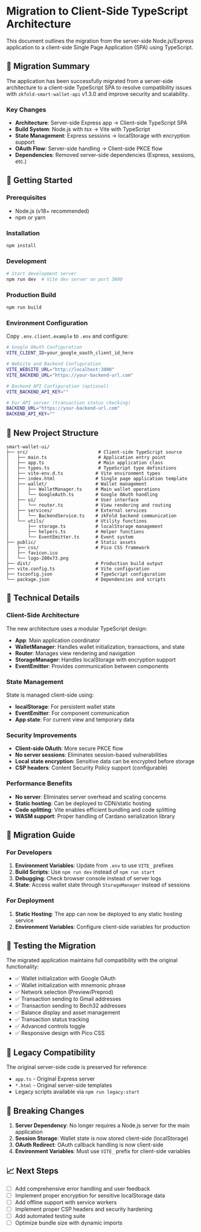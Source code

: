 # Migration to Client-Side TypeScript Architecture

This document outlines the migration from the server-side Node.js/Express application to a client-side Single Page Application (SPA) using TypeScript.

## 🎯 Migration Summary

The application has been successfully migrated from a server-side architecture to a client-side TypeScript SPA to resolve compatibility issues with `zkfold-smart-wallet-api` v1.3.0 and improve security and scalability.

### Key Changes

- **Architecture**: Server-side Express app → Client-side TypeScript SPA
- **Build System**: Node.js with tsx → Vite with TypeScript
- **State Management**: Express sessions → localStorage with encryption support
- **OAuth Flow**: Server-side handling → Client-side PKCE flow
- **Dependencies**: Removed server-side dependencies (Express, sessions, etc.)

## 🚀 Getting Started

### Prerequisites
- Node.js (v18+ recommended)
- npm or yarn

### Installation
```bash
npm install
```

### Development
```bash
# Start development server
npm run dev  # Vite dev server on port 3000
```

### Production Build
```bash
npm run build
```

### Environment Configuration

Copy `.env.client.example` to `.env` and configure:

```bash
# Google OAuth Configuration
VITE_CLIENT_ID=your_google_oauth_client_id_here

# Website and Backend Configuration  
VITE_WEBSITE_URL="http://localhost:3000"
VITE_BACKEND_URL="https://your-backend-url.com"

# Backend API Configuration (optional)
VITE_BACKEND_API_KEY=""

# For API server (transaction status checking)
BACKEND_URL="https://your-backend-url.com"
BACKEND_API_KEY=""
```

## 📁 New Project Structure

```
smart-wallet-ui/
├── src/                          # Client-side TypeScript source
│   ├── main.ts                   # Application entry point
│   ├── app.ts                    # Main application class
│   ├── types.ts                  # TypeScript type definitions
│   ├── vite-env.d.ts            # Vite environment types
│   ├── index.html               # Single page application template
│   ├── wallet/                  # Wallet management
│   │   ├── WalletManager.ts     # Main wallet operations
│   │   └── GoogleAuth.ts        # Google OAuth handling
│   ├── ui/                      # User interface
│   │   └── router.ts            # View rendering and routing
│   ├── services/                # External services
│   │   └── BackendService.ts    # zkFold backend communication
│   └── utils/                   # Utility functions
│       ├── storage.ts           # localStorage management
│       ├── helpers.ts           # Helper functions
│       └── EventEmitter.ts      # Event system
├── public/                      # Static assets
│   ├── css/                     # Pico CSS framework
│   ├── favicon.ico
│   └── logo-200x73.png
├── dist/                        # Production build output
├── vite.config.ts               # Vite configuration
├── tsconfig.json                # TypeScript configuration
└── package.json                 # Dependencies and scripts
```

## 🔧 Technical Details

### Client-Side Architecture

The new architecture uses a modular TypeScript design:

- **App**: Main application coordinator
- **WalletManager**: Handles wallet initialization, transactions, and state
- **Router**: Manages view rendering and navigation
- **StorageManager**: Handles localStorage with encryption support
- **EventEmitter**: Provides communication between components

### State Management

State is managed client-side using:
- **localStorage**: For persistent wallet state
- **EventEmitter**: For component communication
- **App state**: For current view and temporary data

### Security Improvements

- **Client-side OAuth**: More secure PKCE flow
- **No server sessions**: Eliminates session-based vulnerabilities  
- **Local state encryption**: Sensitive data can be encrypted before storage
- **CSP headers**: Content Security Policy support (configurable)

### Performance Benefits

- **No server**: Eliminates server overhead and scaling concerns
- **Static hosting**: Can be deployed to CDN/static hosting
- **Code splitting**: Vite enables efficient bundling and code splitting
- **WASM support**: Proper handling of Cardano serialization library

## 🔄 Migration Guide

### For Developers

1. **Environment Variables**: Update from `.env` to use `VITE_` prefixes
2. **Build Scripts**: Use `npm run dev` instead of `npm run start`
3. **Debugging**: Check browser console instead of server logs
4. **State**: Access wallet state through `StorageManager` instead of sessions

### For Deployment

1. **Static Hosting**: The app can now be deployed to any static hosting service
2. **Environment Variables**: Configure client-side variables for production

## 🧪 Testing the Migration

The migrated application maintains full compatibility with the original functionality:

- ✅ Wallet initialization with Google OAuth
- ✅ Wallet initialization with mnemonic phrase  
- ✅ Network selection (Preview/Preprod)
- ✅ Transaction sending to Gmail addresses
- ✅ Transaction sending to Bech32 addresses
- ✅ Balance display and asset management
- ✅ Transaction status tracking
- ✅ Advanced controls toggle
- ✅ Responsive design with Pico CSS

## 🔗 Legacy Compatibility

The original server-side code is preserved for reference:
- `app.ts` - Original Express server
- `*.html` - Original server-side templates
- Legacy scripts available via `npm run legacy:start`

## 🚨 Breaking Changes

1. **Server Dependency**: No longer requires a Node.js server for the main application
2. **Session Storage**: Wallet state is now stored client-side (localStorage)
3. **OAuth Redirect**: OAuth callback handling is now client-side
4. **Environment Variables**: Must use `VITE_` prefix for client-side variables

## 📈 Next Steps

- [ ] Add comprehensive error handling and user feedback
- [ ] Implement proper encryption for sensitive localStorage data
- [ ] Add offline support with service workers
- [ ] Implement proper CSP headers and security hardening
- [ ] Add automated testing suite
- [ ] Optimize bundle size with dynamic imports